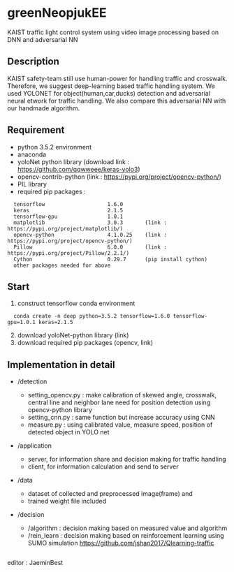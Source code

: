 # greenNeopjukEE

KAIST traffic light control system using video image processing based on DNN and adversarial NN


Description
-----------
KAIST safety-team still use human-power for handling traffic and crosswalk. Therefore, we suggest deep-learning based traffic handling system.
We used YOLONET for object(human,car,ducks) detection and adversarial neural etwork for traffic handling. We also compare this adversarial NN with our handmade algorithm.


Requirement
-----------
- python 3.5.2 environment
- anaconda
- yoloNet python library (download link : https://github.com/qqwweee/keras-yolo3)
- opencv-contrib-python (link : https://pypi.org/project/opencv-python/)
- PIL library 
- required pip packages :
```
  tensorflow                    1.6.0
  keras                         2.1.5
  tensorflow-gpu                1.0.1
  matplotlib                    3.0.3       (link : https://pypi.org/project/matplotlib/)
  opencv-python                 4.1.0.25    (link : https://pypi.org/project/opencv-python/)
  Pillow                        6.0.0       (link : https://pypi.org/project/Pillow/2.2.1/)
  Cython                        0.29.7      (pip install cython)
  other packages needed for above
```


Start
-----
1. construct tensorflow conda environment 
```
  conda create -n deep python=3.5.2 tensorflow=1.6.0 tensorflow-gpu=1.0.1 keras=2.1.5
```
2. download yoloNet-python library (link)
3. download required pip packages (opencv, link)


Implementation in detail
------------------------
- /detection
  - setting_opencv.py : make calibration of skewed angle, crosswalk, central line and neighbor lane need for position detection using opencv-python library
  - setting_cnn.py : same function but increase accuracy using CNN
  - measure.py : using calibrated value, measure speed, position of detected object in YOLO net  

- /application

  - server, for information share and decision making for traffic handling
  - client, for information calculation and send to server


- /data

  - dataset of collected and preprocessed image(frame) and 
  - trained weight file included


- /decision
  - /algorithm : decision making based on measured value and algorithm
  - /rein_learn : decision making based on reinforcement learning using SUMO simulation
    https://github.com/jshan2017/Qlearning-traffic
```

```
editor : JaeminBest

